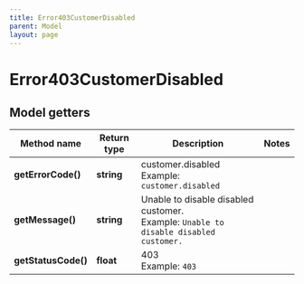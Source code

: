```yaml
---
title: Error403CustomerDisabled
parent: Model
layout: page
---
```


# Error403CustomerDisabled

## Model getters

Method name | Return type | Description | Notes
------------ | ------------- | ------------- | -------------
**getErrorCode()** | **string** | customer.disabled <br>Example: `customer.disabled` |
**getMessage()** | **string** | Unable to disable disabled customer. <br>Example: `Unable to disable disabled customer.` |
**getStatusCode()** | **float** | 403 <br>Example: `403` |

